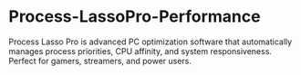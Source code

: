 # Process-LassoPro-Performance
Process Lasso Pro is advanced PC optimization software that automatically manages process priorities, CPU affinity, and system responsiveness. Perfect for gamers, streamers, and power users.
